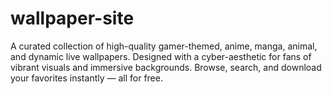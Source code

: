 # wallpaper-site
A curated collection of high-quality gamer-themed, anime, manga, animal, and dynamic live wallpapers. Designed with a cyber-aesthetic for fans of vibrant visuals and immersive backgrounds. Browse, search, and download your favorites instantly — all for free.
